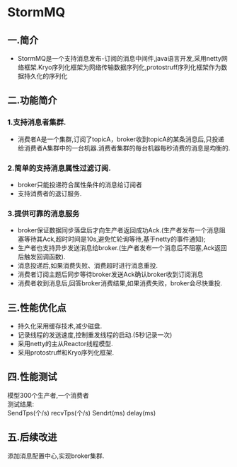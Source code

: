 # StormMQ
## 一.简介
* StormMQ是一个支持消息发布-订阅的消息中间件,java语言开发,采用netty网络框架.Kryo序列化框架为网络传输数据序列化,protostruff序列化框架作为数据持久化的序列化    

## 二.功能简介
### 1.支持消息者集群.
* 消费者A是一个集群,订阅了topicA，broker收到topicA的某条消息后,只投递给消费者A集群中的一台机器.消费者集群的每台机器每秒消费的消息是均衡的.    

### 2.简单的支持消息属性过滤订阅.  
* broker只能投递符合属性条件的消息给订阅者
* 支持消费者的退订服务.  

### 3.提供可靠的消息服务
* broker保证数据同步落盘后才向生产者返回成功Ack.(生产者发布一个消息阻塞等待其Ack,超时时间是10s,避免忙轮询等待,基于netty的事件通知);
* 生产者也支持异步发送消息给broker.(生产者发布一个消息后不阻塞,Ack返回后触发回调函数).
* 消息投递后,如果消费失败、消费超时进行消息重投.
* 消费者订阅主题后同步等待broker发送Ack确认broker收到订阅消息
* 消费者收到消息后,回答broker消费结果,如果消费失败，broker会尽快重投.    

## 三.性能优化点
* 持久化采用缓存技术,减少磁盘.
* 记录线程的发送速度,控制重发线程的启动.(5秒记录一次)
* 采用netty的主从Reactor线程模型.
* 采用protostruff和Kryo序列化框架.  

## 四.性能测试
   模型300个生产者,一个消费者  
   测试结果:    
   SendTps(个/s)  recvTps(个/s)  Sendrt(ms)   delay(ms)
## 五.后续改进  
   添加消息配置中心,实现broker集群.  

  
  
